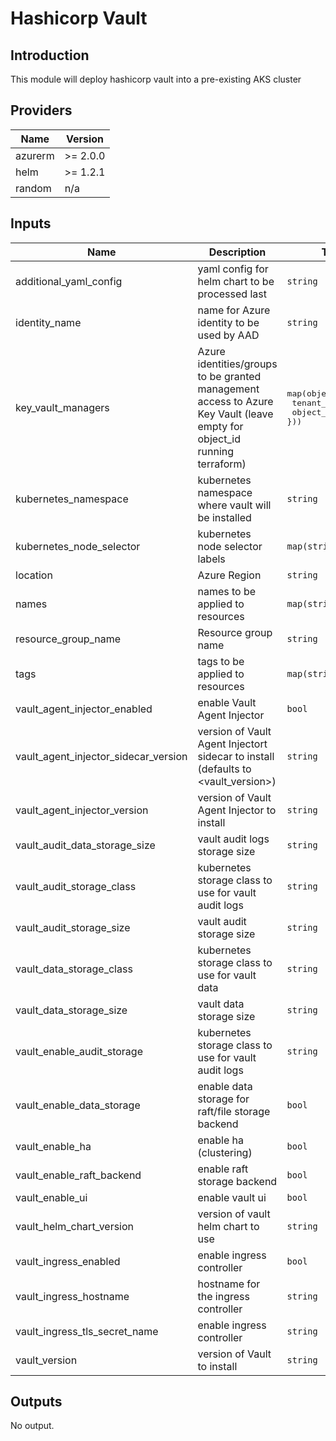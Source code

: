 # Hashicorp Vault

## Introduction

This module will deploy hashicorp vault into a pre-existing AKS cluster
<br />

<!--- BEGIN_TF_DOCS --->
## Providers

| Name | Version |
|------|---------|
| azurerm | >= 2.0.0 |
| helm | >= 1.2.1 |
| random | n/a |

## Inputs

| Name | Description | Type | Default | Required |
|------|-------------|------|---------|:-----:|
| additional\_yaml\_config | yaml config for helm chart to be processed last | `string` | `""` | no |
| identity\_name | name for Azure identity to be used by AAD | `string` | `"aks-aad"` | no |
| key\_vault\_managers | Azure identities/groups to be granted management access to Azure Key Vault (leave empty for object\_id running terraform) | <pre>map(object({<br>                  tenant_id = string<br>                  object_id = string }))</pre> | n/a | yes |
| kubernetes\_namespace | kubernetes namespace where vault will be installed | `string` | `"default"` | no |
| kubernetes\_node\_selector | kubernetes node selector labels | `map(string)` | `{}` | no |
| location | Azure Region | `string` | n/a | yes |
| names | names to be applied to resources | `map(string)` | n/a | yes |
| resource\_group\_name | Resource group name | `string` | n/a | yes |
| tags | tags to be applied to resources | `map(string)` | n/a | yes |
| vault\_agent\_injector\_enabled | enable Vault Agent Injector | `bool` | `true` | no |
| vault\_agent\_injector\_sidecar\_version | version of Vault Agent Injectort sidecar to install (defaults to <vault\_version>) | `string` | `""` | no |
| vault\_agent\_injector\_version | version of Vault Agent Injector to install | `string` | `"0.3.0"` | no |
| vault\_audit\_data\_storage\_size | vault audit logs storage size | `string` | `"10Gi"` | no |
| vault\_audit\_storage\_class | kubernetes storage class to use for vault audit logs | `string` | `"null"` | no |
| vault\_audit\_storage\_size | vault audit storage size | `string` | `"10Gi"` | no |
| vault\_data\_storage\_class | kubernetes storage class to use for vault data | `string` | `"null"` | no |
| vault\_data\_storage\_size | vault data storage size | `string` | `"10Gi"` | no |
| vault\_enable\_audit\_storage | kubernetes storage class to use for vault audit logs | `string` | `false` | no |
| vault\_enable\_data\_storage | enable data storage for raft/file storage backend | `bool` | `true` | no |
| vault\_enable\_ha | enable ha (clustering) | `bool` | `true` | no |
| vault\_enable\_raft\_backend | enable raft storage backend | `bool` | `true` | no |
| vault\_enable\_ui | enable vault ui | `bool` | `true` | no |
| vault\_helm\_chart\_version | version of vault helm chart to use | `string` | `"0.6.0"` | no |
| vault\_ingress\_enabled | enable ingress controller | `bool` | `false` | no |
| vault\_ingress\_hostname | hostname for the ingress controller | `string` | `""` | no |
| vault\_ingress\_tls\_secret\_name | enable ingress controller | `string` | `""` | no |
| vault\_version | version of Vault to install | `string` | `"1.4.2"` | no |

## Outputs

No output.
<!--- END_TF_DOCS --->
<br />
